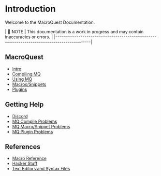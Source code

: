 # Introduction

Welcome to the MacroQuest Documentation.

| :memo: NOTE | This documentation is a work in progress and may contain inaccuracies or errors. |
|------------------------------------------------------------------------------------------------|

## MacroQuest

* [Intro](macroquest-intro/)
* [Compiling MQ](documentation/macroquest-compiling.md)
* [Using MQ](documentation/macroquest-using.md)
* [Macros/Snippets](documentation/macroquest-macros.md)
* [Plugins](documentation/macroquest-plugins.md)

## Getting Help

* [Discord](https://discord.gg/77C4Ke6HKg)
* [MQ Compile Problems](documentation/help-compiling.md)
* [MQ Macro/Snippet Problems](documentation/help-macros.md)
* [MQ Plugin Problems](documentation/help-plugins.md)

## References

* [Macro Reference](documentation/macro-reference.md)
* [Hacker Stuff](general-information/hacker-stuff.md)
* [Text Editors and Syntax Files](other-applications/text-editors/)

